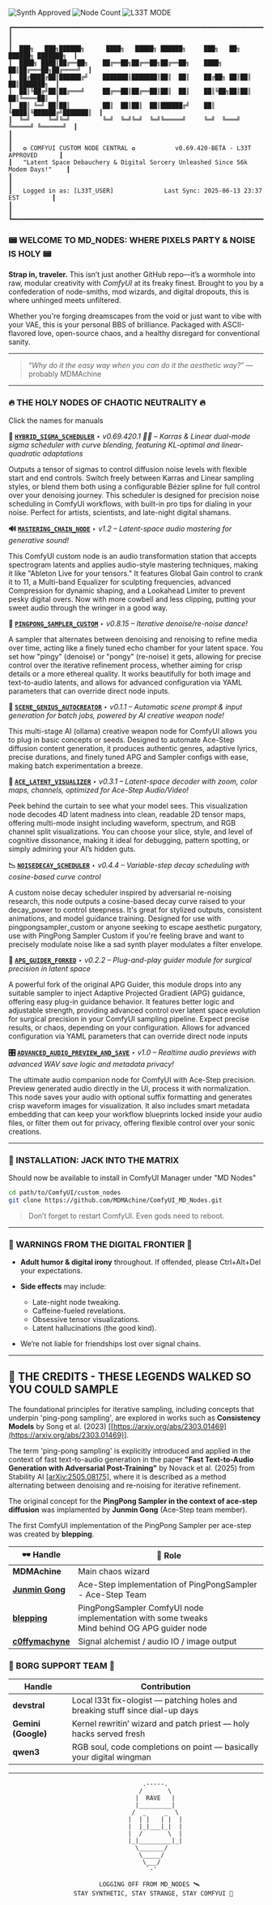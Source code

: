 ![Synth Approved](https://img.shields.io/badge/VIBES-CHAOTIC_NEUTRAL-ff00ff?style=flat-square&logo=md&logoColor=white)
![Node Count](https://img.shields.io/badge/NODES-8_MODULES_ACTIVE-00ffff?style=flat-square)
![L33T MODE](https://img.shields.io/badge/L33T-MODE_ENABLED-red?style=flat-square&logo=hackaday)

```text
┏━━━━━━━━━━━━━━━━━━━━━━━━━━━━━━━━━━━━━━━━━━━━━━━━━━━━━━━━━━━━━━━━━━━━━━━━━━━━━━━━━━┓
┃                                                                                  ┃
┃  ███╗   ███╗██████╗      ████╗   █████╗ ██████╗     ███╗   ██╗ ██████╗ ███████╗  ┃
┃  ████╗ ████║██╔══██╗    ██╔══██╗██╔══██╗██╔══██╗    ████╗  ██║██╔═══██╗██╔════╝  ┃
┃  ██╔████╔██║██████╔╝    ███████║███████║██║  ██║    ██╔██╗ ██║██║   ██║███████╗  ┃
┃  ██║╚██╔╝██║██╔═══╝     ██╔══██║██╔══██║██║  ██║    ██║╚██╗██║██║   ██║╚════██║  ┃
┃  ██║ ╚═╝ ██║██║         ██║  ██║██║  ██║██████╔╝    ██║ ╚████║╚██████╔╝███████║  ┃
┃  ╚═╝     ╚═╝╚═╝         ╚═╝  ╚═╝╚═╝  ╚═╝╚═════╝     ╚═╝  ╚═══╝ ╚═════╝ ╚══════╝  ┃
┃                                                                                  ┃
┃   ✪ COMFYUI CUSTOM NODE CENTRAL ✪           v0.69.420-BETA - L33T APPROVED      ┃
┃   "Latent Space Debauchery & Digital Sorcery Unleashed Since 56k Modem Days!"    ┃
┃                                                                                  ┃
┃   Logged in as: [L33T_USER]              Last Sync: 2025-06-13 23:37 EST         ┃
┃                                                                                  ┃
┗━━━━━━━━━━━━━━━━━━━━━━━━━━━━━━━━━━━━━━━━━━━━━━━━━━━━━━━━━━━━━━━━━━━━━━━━━━━━━━━━━━┛
````

### 📟 **WELCOME TO MD\_NODES: WHERE PIXELS PARTY & NOISE IS HOLY** 📟

**Strap in, traveler.** This isn’t just another GitHub repo—it’s a wormhole into raw, modular creativity with *ComfyUI* at its freaky finest. 
Brought to you by a confederation of node-smiths, mod wizards, and digital dropouts, this is where unhinged meets unfiltered.

Whether you're forging dreamscapes from the void or just want to vibe with your VAE, this is your personal BBS of brilliance. 
Packaged with ASCII-flavored love, open-source chaos, and a healthy disregard for conventional sanity.

---

> “*Why do it the easy way when you can do it the aesthetic way?*”
> — probably MDMAchine

---

### 🔥 **THE HOLY NODES OF CHAOTIC NEUTRALITY** 🔥
Click the names for manuals

**🧠 [`HYBRID_SIGMA_SCHEDULER`](https://github.com/MDMAchine/ComfyUI_MD_Nodes/blob/main/manuals/Hybrid_Sigma_Scheduler.md)**
*‣ v0.69.420.1 🍆💦 – Karras & Linear dual-mode sigma scheduler with curve blending, featuring KL-optimal and linear-quadratic adaptations*

Outputs a tensor of sigmas to control diffusion noise levels with flexible start and end controls. Switch freely between Karras and Linear sampling styles, or blend them both using a configurable Bézier spline for full control over your denoising journey. This scheduler is designed for precision noise scheduling in ComfyUI workflows, with built-in pro tips for dialing in your noise. Perfect for artists, scientists, and late-night digital shamans.

**🔊 [`MASTERING_CHAIN_NODE`](https://github.com/MDMAchine/ComfyUI_MD_Nodes/blob/main/manuals/mastering_chain_node.md)**
*‣ v1.2 – Latent-space audio mastering for generative sound!*

This ComfyUI custom node is an audio transformation station that accepts spectrogram latents and applies audio-style mastering techniques, making it like "Ableton Live for your tensors." It features Global Gain control to crank it to 11, a Multi-band Equalizer for sculpting frequencies, advanced Compression for dynamic shaping, and a Lookahead Limiter to prevent pesky digital overs. Now with more cowbell and less clipping, putting your sweet audio through the wringer in a good way.

**🔁 [`PINGPONG_SAMPLER_CUSTOM`](https://github.com/MDMAchine/ComfyUI_MD_Nodes/blob/main/manuals/PingPong_Sampler_Custom.md)**
*‣ v0.8.15 – Iterative denoise/re-noise dance!*

A sampler that alternates between denoising and renoising to refine media over time, acting like a finely tuned echo chamber for your latent space. You set how "pingy" (denoise) or "pongy" (re-noise) it gets, allowing for precise control over the iterative refinement process, whether aiming for crisp details or a more ethereal quality. It works beautifully for both image and text-to-audio latents, and allows for advanced configuration via YAML parameters that can override direct node inputs.

**🔮 [`SCENE_GENIUS_AUTOCREATOR`](https://github.com/MDMAchine/ComfyUI_MD_Nodes/blob/main/manuals/SCENE_GENIUS_AUTOCREATOR.md)**
*‣ v0.1.1 – Automatic scene prompt & input generation for batch jobs, powered by AI creative weapon node!*

This multi-stage AI (ollama) creative weapon node for ComfyUI allows you to plug in basic concepts or seeds. Designed to automate Ace-Step diffusion content generation, it produces authentic genres, adaptive lyrics, precise durations, and finely tuned APG and Sampler configs with ease, making batch experimentation a breeze.

**🎨 [`ACE_LATENT_VISUALIZER`](https://github.com/MDMAchine/ComfyUI_MD_Nodes/blob/main/manuals/ACE_LATENT_VISUALIZER.md)**
*‣ v0.3.1 – Latent-space decoder with zoom, color maps, channels, optimized for Ace-Step Audio/Video!*

Peek behind the curtain to see what your model sees. This visualization node decodes 4D latent madness into clean, readable 2D tensor maps, offering multi-mode insight including waveform, spectrum, and RGB channel split visualizations. You can choose your slice, style, and level of cognitive dissonance, making it ideal for debugging, pattern spotting, or simply admiring your AI’s hidden guts.

**📉 [`NOISEDECAY_SCHEDULER`](https://github.com/MDMAchine/ComfyUI_MD_Nodes/blob/main/manuals/NoiseDecayScheduler_Custom.md)**
*‣ v0.4.4 – Variable-step decay scheduling with cosine-based curve control*

A custom noise decay scheduler inspired by adversarial re-noising research, this node outputs a cosine-based decay curve raised to your decay_power to control steepness. It's great for stylized outputs, consistent animations, and model guidance training. Designed for use with pingpongsampler_custom or anyone seeking to escape aesthetic purgatory, use with PingPong Sampler Custom if you're feeling brave and want to precisely modulate noise like a sad synth player modulates a filter envelope.

**📡 [`APG_GUIDER_FORKED`](https://github.com/MDMAchine/ComfyUI_MD_Nodes/blob/main/manuals/APG_Guider_Forked.md)**
*‣ v0.2.2 – Plug-and-play guider module for surgical precision in latent space*

A powerful fork of the original APG Guider, this module drops into any suitable sampler to inject Adaptive Projected Gradient (APG) guidance, offering easy plug-in guidance behavior. It features better logic and adjustable strength, providing advanced control over latent space evolution for surgical precision in your ComfyUI sampling pipeline. Expect precise results, or chaos, depending on your configuration. Allows for advanced configuration via YAML parameters that can override direct node inputs

**🎛️ [`ADVANCED_AUDIO_PREVIEW_AND_SAVE`](https://github.com/MDMAchine/ComfyUI_MD_Nodes/blob/main/manuals/AdvancedAudioPreviewAndSave.md)**
*‣ v1.0 – Realtime audio previews with advanced WAV save logic and metadata privacy!*

The ultimate audio companion node for ComfyUI with Ace-Step precision. Preview generated audio directly in the UI, process it with normalization. This node saves your audio with optional suffix formatting and generates crisp waveform images for visualization. It also includes smart metadata embedding that can keep your workflow blueprints locked inside your audio files, or filter them out for privacy, offering flexible control over your sonic creations.

---

### 🧰 INSTALLATION: JACK INTO THE MATRIX

Should now be available to install in ComfyUI Manager under "MD Nodes"

```bash
cd path/to/ComfyUI/custom_nodes
git clone https://github.com/MDMAchine/ComfyUI_MD_Nodes.git
```
> Don’t forget to restart ComfyUI. Even gods need to reboot.


---

### 📛 WARNINGS FROM THE DIGITAL FRONTIER 📛

* **Adult humor & digital irony** throughout. If offended, please Ctrl+Alt+Del your expectations.
* **Side effects** may include:

  * Late-night node tweaking.
  * Caffeine-fueled revelations.
  * Obsessive tensor visualizations.
  * Latent hallucinations (the good kind).
* We’re not liable for friendships lost over signal chains.

---

## 💾 THE CREDITS - THESE LEGENDS WALKED SO YOU COULD SAMPLE

The foundational principles for iterative sampling, including concepts that underpin 'ping-pong sampling', are explored in works such as **Consistency Models** by Song et al. (2023) \[[https://arxiv.org/abs/2303.01469](https://arxiv.org/abs/2303.01469)].

The term 'ping-pong sampling' is explicitly introduced and applied in the context of fast text-to-audio generation in the paper **"Fast Text-to-Audio Generation with Adversarial Post-Training"** by Novack et al. (2025) from Stability AI [\[arXiv:2505.08175\]](https://arxiv.org/abs/2505.08175), where it is described as a method alternating between denoising and re-noising for iterative refinement.

The original concept for the **PingPong Sampler in the context of ace-step diffusion** was implamented by **Junmin Gong** (Ace-Step team member).

The first ComfyUI implementation of the PingPong Sampler per ace-step was created by **blepping**.

| 🕶️ Handle         | 🧠 Role                                                  |
|--------------------|--------------------------------------------------------- |
| **MDMAchine**      | Main chaos wizard                                        |
| **[Junmin Gong](https://github.com/ChuxiJ)**    | Ace-Step implementation of PingPongSampler - Ace-Step Team      |
| **[blepping](https://github.com/blepping)**       | PingPongSampler ComfyUI node implementation with some tweaks<br>Mind behind OG APG guider node                           |
| **[c0ffymachyne](https://github.com/c0ffymachyne)**   | Signal alchemist / audio IO / image output               |

### 💾 BORG SUPPORT TEAM 🤖

| **Handle**          | **Contribution**                                                               |
|--------------------- |------------------------------------------------------------------------------ |
| **devstral**         | Local l33t fix-ologist — patching holes and breaking stuff since dial-up days |
| **Gemini (Google)**  | Kernel rewritin’ wizard and patch priest — holy hacks served fresh            |
| **qwen3**            | RGB soul, code completions on point — basically your digital wingman          |

---

```text
                                     .-----.
                                    /       \
                                   |  RAVE   |
                                   |_________|
                                  /  _     _  \
                                 |  | |   | |  |
                                 |  |_|___|_|  |
                                 |  /       \  |
                                 |_|_________|_|
                                   \_______/
                                    \_____/
                                     \___/
                                      `-'

                         LOGGING OFF FROM MD_NODES 🛰️
                  STAY SYNTHETIC, STAY STRANGE, STAY COMFYUI 💽
```
